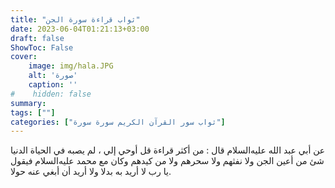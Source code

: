 ```yaml
---
title: "ثواب قراءة سورة الجن"
date: 2023-06-04T01:21:13+03:00
draft: false
ShowToc: False
cover:
    image: img/hala.JPG
    alt: 'صورة'
    caption: ''
#    hidden: false
summary: 
tags: [""]
categories: ["ثواب سور القرآن الكريم سورة سورة"]
---
```

عن أبي عبد الله عليه‌السلام قال : من
أكثر قراءة قل أوحي إلي ، لم يصبه في الحياة الدنيا شئ من أعين الجن
ولا نفثهم ولا سحرهم ولا من كيدهم وكان مع محمد عليه‌السلام فيقول يا رب لا
أريد به بدلا ولا أريد أن أبغي عنه حولا.

